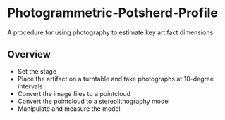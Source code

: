 # Photogrammetric-Potsherd-Profile
A procedure for using photography to estimate key artifact dimensions 
## Overview
* Set the stage
* Place the artifact on a turntable and take photographs at 10-degree intervals
* Convert the image files to a pointcloud
* Convert the pointcloud to a stereolithography model
* Manipulate and measure the model
